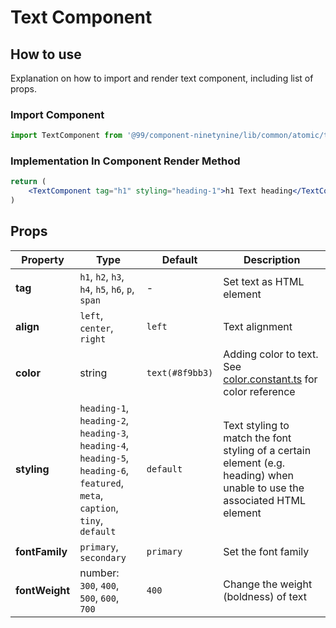 # Text Component

## How to use
Explanation on how to import and render text component, including list of props.

### Import Component

```jsx
import TextComponent from '@99/component-ninetynine/lib/common/atomic/text/text.component'
```

### Implementation In Component Render Method
```jsx
return (
    <TextComponent tag="h1" styling="heading-1">h1 Text heading</TextComponent>
)
```

## Props

| Property | Type | Default | Description |
|-------|-----------|---------|-----------|
|**tag**|`h1`, `h2`, `h3`, `h4`, `h5`, `h6`, `p`, `span`|-|Set text as HTML element|
|**align**|`left`, `center`, `right`|`left`|Text alignment|
|**color**|string|`text(#8f9bb3)`|Adding color to text. See [color.constant.ts](https://github.com/urbanindo/style-guide/blob/master/src/shared/constant/color.constant.ts) for color reference|
|**styling**|`heading-1`, `heading-2`, `heading-3`,<br> `heading-4`, `heading-5`, `heading-6`, `featured`, `meta`, `caption`, `tiny`, `default`|`default`|Text styling to match the font styling of a certain element (e.g. heading) when unable to use the associated HTML element|
|**fontFamily**|`primary`, `secondary`|`primary`|Set the font family|
|**fontWeight**|number: `300`, `400`, `500`, `600`, `700`|`400`|Change the weight (boldness) of text|
